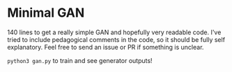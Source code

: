 # Minimal GAN

140 lines to get a really simple GAN and hopefully very readable code. I've tried to include pedagogical comments in the code, so it should be fully self explanatory. Feel free to send an issue or PR if something is unclear.

`python3 gan.py` to train and see generator outputs!